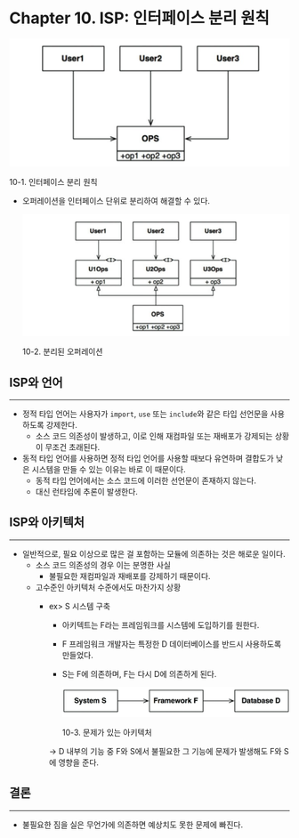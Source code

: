 # Chapter 10. ISP: 인터페이스 분리 원칙

![10-1. 인터페이스 분리 원칙](./image/10/Untitled.png)

10-1. 인터페이스 분리 원칙

- 오퍼레이션을 인터페이스 단위로 분리하여 해결할 수 있다.
    
    ![10-2. 분리된 오퍼레이션](./image/10/Untitled%201.png)
    
    10-2. 분리된 오퍼레이션
    

## ISP와 언어

---

- 정적 타입 언어는 사용자가 `import`, `use` 또는 `include`와 같은 타입 선언문을 사용하도록 강제한다.
    - 소스 코드 의존성이 발생하고, 이로 인해 재컴파일 또는 재배포가 강제되는 상황이 무조건 초래된다.
- 동적 타입 언어를 사용하면 정적 타입 언어를 사용할 때보다 유연하며 결합도가 낮은 시스템을 만들 수 있는 이유는 바로 이 때문이다.
    - 동적 타입 언어에서는 소스 코드에 이러한 선언문이 존재하지 않는다.
    - 대신 런타임에 추론이 발생한다.

## ISP와 아키텍처

---

- 일반적으로, 필요 이상으로 많은 걸 포함하는 모듈에 의존하는 것은 해로운 일이다.
    - 소스 코드 의존성의 경우 이는 분명한 사실
        - 불필요한 재컴파일과 재배포를 강제하기 때문이다.
    - 고수준인 아키텍처 수준에서도 마찬가지 상황
        - ex>  S 시스템 구축
            - 아키텍트는 F라는 프레임워크를 시스템에 도입하기를 원한다.
            - F 프레임워크 개발자는 특정한 D 데이터베이스를 반드시 사용하도록 만들었다.
            - S는 F에 의존하며, F는 다시 D에 의존하게 된다.
                
                ![10-3. 문제가 있는 아키텍처](./image/10/Untitled%202.png)
                
                10-3. 문제가 있는 아키텍처
                
            
            → D 내부의 기능 중 F와 S에서 불필요한 그 기능에 문제가 발생해도 F와 S에 영향을 준다.
            

## 결론

---

- 불필요한 짐을 실은 무언가에 의존하면 예상치도 못한 문제에 빠진다.
